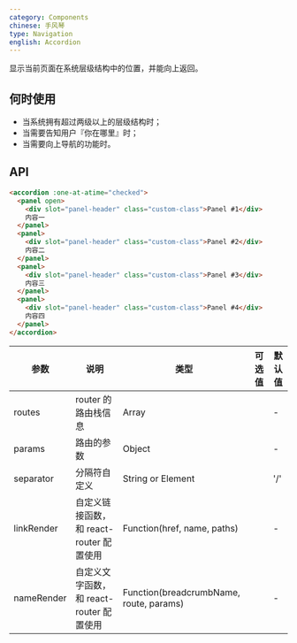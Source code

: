 ```yaml
---
category: Components
chinese: 手风琴
type: Navigation
english: Accordion
---
```


显示当前页面在系统层级结构中的位置，并能向上返回。

## 何时使用

- 当系统拥有超过两级以上的层级结构时；
- 当需要告知用户『你在哪里』时；
- 当需要向上导航的功能时。

## API

```html
<accordion :one-at-atime="checked">
  <panel open>
    <div slot="panel-header" class="custom-class">Panel #1</div>
    内容一
  </panel>
  <panel>
    <div slot="panel-header" class="custom-class">Panel #2</div>
    内容二
  </panel>
  <panel>
    <div slot="panel-header" class="custom-class">Panel #3</div>
    内容三
  </panel>
  <panel>
    <div slot="panel-header" class="custom-class">Panel #4</div>
    内容四
  </panel>
</accordion>
```

| 参数      | 说明                              | 类型              |  可选值 | 默认值 |
|-----------|-----------------------------------|-----------------|---------|--------|
| routes    | router 的路由栈信息               | Array             |         | -      |
| params    | 路由的参数                        | Object            |         | -      |
| separator | 分隔符自定义                      | String or Element |         | '/'    |
| linkRender | 自定义链接函数，和 react-router 配置使用 | Function(href, name, paths) | | - |
| nameRender | 自定义文字函数，和 react-router 配置使用 | Function(breadcrumbName, route, params) | | - |


